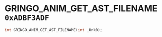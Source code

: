 # GRINGO_ANIM_GET_AST_FILENAME `0xADBF3ADF`

```cpp
int GRINGO_ANIM_GET_AST_FILENAME(int _Unk0);
```